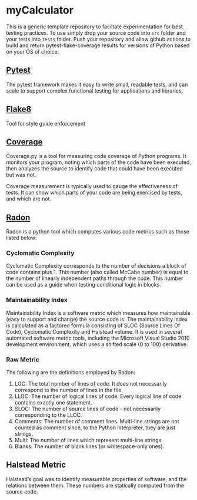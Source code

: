 # myCalculator

This is a generic template repository to faciltate experimentation for best testing practices. To use simply drop your source code into ```src``` folder and your tests into ```tests``` folder. Push your repository and allow github actions to build and return pytest-flake-coverage results for versions of Python based on your OS of choice.

## [Pytest](https://docs.pytest.org/en/7.1.x/)

The pytest framework makes it easy to write small, readable tests, and can scale to support complex functional testing for applications and libraries.

## [Flake8](https://flake8.pycqa.org/en/latest/)

Tool for style guide enforcement

## [Coverage](https://coverage.readthedocs.io/en/6.4.1/)

Coverage.py is a tool for measuring code coverage of Python programs. It monitors your program, noting which parts of the code have been executed, then analyzes the source to identify code that could have been executed but was not.

Coverage measurement is typically used to gauge the effectiveness of tests. It can show which parts of your code are being exercised by tests, and which are not.

## [Radon](https://radon.readthedocs.io/en/latest/index.html)

Radon is a python tool which computes various code metrics such as those listed below:

### Cyclomatic Complexity

Cyclomatic Complexity corresponds to the number of decisions a block of code contains plus 1. This number (also called McCabe number) is equal to the number of linearly independent paths through the code. This number can be used as a guide when testing conditional logic in blocks.

### Maintainability Index

Maintainability Index is a software metric which measures how maintainable (easy to support and change) the source code is. The maintainability index is calculated as a factored formula consisting of SLOC (Source Lines Of Code), Cyclomatic Complexity and Halstead volume. It is used in several automated software metric tools, including the Microsoft Visual Studio 2010 development environment, which uses a shifted scale (0 to 100) derivative.

### Raw Metric

The following are the definitions employed by Radon:

1. LOC: The total number of lines of code. It does not necessarily correspond to the number of lines in the file.
2. LLOC: The number of logical lines of code. Every logical line of code contains exactly one statement.
3. SLOC: The number of source lines of code - not necessarily corresponding to the LLOC.
4. Comments: The number of comment lines. Multi-line strings are not counted as comment since, to the Python interpreter, they are just strings.
5. Multi: The number of lines which represent multi-line strings.
6. Blanks: The number of blank lines (or whitespace-only ones).

## Halstead Metric

Halstead’s goal was to identify measurable properties of software, and the relations between them. These numbers are statically computed from the source code.